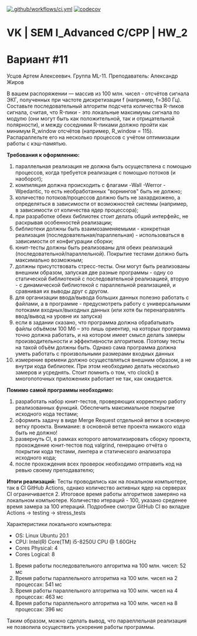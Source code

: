 [![.github/workflows/ci.yml](https://github.com/Totenkaf/VK_C_Homeworks/actions/workflows/ci.yml/badge.svg?branch=HW_2)](https://github.com/Totenkaf/VK_C_Homeworks/actions/workflows/ci.yml)
[![codecov](https://codecov.io/gh/Totenkaf/VK_C_Homeworks/branch/HW_2/graph/badge.svg?token=0jH3djOx42)](https://codecov.io/gh/Totenkaf/VK_C_Homeworks)

# VK | SEM I_Advanced C/CPP | HW_2

Вариант #11
================================================================
Усцов Артем Алексеевич. Группа ML-11.
Преподаватель: Александр Жиров

В вашем распоряжении — массив из 100 млн. чисел - отсчётов сигнала ЭКГ, полученных при частоте дискретизации f (например, f=360 Гц).
Составьте последовательный алгоритм подсчета количества R-пиков сигнала, считая, что R-пики - это локальные максимумы сигнала по модулю (они могут быть как положительной, так и отрицательной полярности), и между соседними R-пиками должно пройти как минимум R_window отсчётов (например, R_window = 115).
Распараллельте его на несколько процессов с учётом оптимизации работы с кэш-памятью.

__Требования к оформлению:__
1) параллельная реализация не должна быть осуществлена с помощью процессов, когда требуется реализация с помощью потоков (и наоборот);
2) компиляция должна происходить с флагами -Wall -Werror -Wpedantic, то есть необработанных "ворнингов" быть не должно;
3) количество потоков/процессов должно быть не захардкожено, а определяться в зависимости от возможностей системы (например, в зависимости от количества ядер процессора);
4) при разработке обеих библиотек стоит делать общий интерфейс, не раскрывая особенностей реализации;
5) библиотеки должны быть взаимозаменяемыми - конкретная реализация (последовательная/параллельная) - использоваться в зависимости от конфигурации сборки;
6) юнит-тесты должны быть реализованы для обеих реализаций (последовательной/параллельной). Покрытие тестами должно быть максимально возможным;
7) должны присутствовать стресс-тесты. Они могут быть реализованы внешним образом, запуская две разные программы - одну со статической библиотекой с последовательной реализацией, вторую - с динамической библиотекой с параллельной реализацией, и сравнивая их выводы друг с другом.
8) для организации ввода/вывода больших данных полезно работать с файлами, а в программе - предусмотреть работу с универсальными потоками входных/выходных данных (или хотя бы перенаправлять ввод/вывод на уровне их запуска)
9) если в задании сказано, что программа должна обрабатывать файлы объёмом 100 Мб – это лишь ориентир, на которых программа точно должна работать, и на котором имеет смысл делать замеры производительности и эффективности алгоритмов. Поэтому тесты на такой объём должны быть. Однако сама программа должна уметь работать с произвольными размерами входных данных
10) измерение времени должно осуществляться внешним образом, а не внутри кода библиотек. При этом необходимо делать несколько замеров и усреднять. Стоит помнить о том, что clock() в многопоточных приложениях работает не так, как ожидается.


__Помимо самой программы необходимо:__
1) разработать набор юнит-тестов, проверяющих корректную работу реализованных функций. Обеспечить максимальное покрытие исходного кода тестами;
2) оформить задачу в виде Merge Request отдельной ветки в основную ветку проекта.
Внимание: в основной ветке проекта никакого кода быть не должно!
3) развернуть CI, в рамках которого автоматизировать сборку проекта, прохождение юнит-тестов под valgrind, генерацию отчёта о покрытии кода тестами, линтера и статического анализатора исходного кода;
4) после прохождения всех проверок необходимо отправить код на ревью своему преподавателю;


__Итоги реализаций:__
Тесты проводились как на локальном компьютере, так в CI GitHub Actions, однако количество активных ядер на серверах CI ограничивается 2.
Итоговое время работы алгоритмов замеряно на локальном компьютере. Количество итераций - 100, указано среденее время замера за 100 итераций.
Подробнее смотри GitHub CI во вкладке Actions -> testing -> stress_tests

Характеристики локального компьютера:
- OS: Linux Ubuntu 20.1
- CPU: Intel(R) Core(TM) i5-8250U CPU @ 1.60GHz
- Cores Physical: 4
- Cores Logical: 8

1) Время работы последовательного алгоритма на 100 млн. чисел: 52 мс
2) Время работы параллельного алгоритма на 100 млн. чисел на 2 процессах: 541 мс
3) Время работы параллельного алгоритма на 100 млн. чисел на 4 процессах: 463 мс
4) Время работы параллельного алгоритма на 100 млн. чисел на 8 процессах: 396 мс

Таким образом, можно сделать вывод, что параеллельная реализация не позволила осуществить ускорение работы программы.

